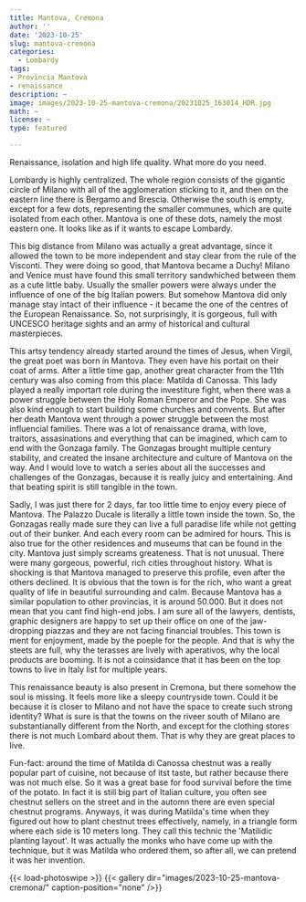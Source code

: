 ```yaml
---
title: Mantova, Cremona
author: ''
date: '2023-10-25'
slug: mantova-cremona
categories:
  - Lombardy
tags:
- Provincia Mantova
- renaissance
description: ~
image: images/2023-10-25-mantova-cremona/20231025_163014_HDR.jpg
math: ~
license: ~
type: featured

---
```


Renaissance, isolation and high life quality. What more do you need.

Lombardy is highly centralized. The whole region consists of the gigantic circle of Milano with all of the agglomeration sticking to it, and then on the eastern  line there is Bergamo and Brescia. Otherwise the south is empty, except for a few dots, representing the smaller communes, which are quite isolated from each other. Mantova is one of these dots, namely the most eastern one. It looks like as if it wants to escape Lombardy.


This big distance from Milano was actually a great advantage, since it allowed the town to be more independent and stay clear from the rule of the Visconti. They were doing so good, that Mantova became a Duchy! Milano and Venice must have found this small territory sandwhiched between them as a cute little baby. Usually the smaller powers were always under the influence of one of the big Italian powers. But somehow Mantova did only manage stay intact of their influence - it became the one of the centres of the European Renaissance. So, not surprisingly, it is gorgeous, full with UNCESCO heritage sights and an army of historical and cultural masterpieces. 

This artsy tendency already started around the times of Jesus, when Virgil, the great poet was born in Mantova. They even have his portait on their coat of arms. After a little time gap, another great character from the 11th century was also coming from this place: Matilda di Canossa. This lady played a really importart role during the investiture fight, when there was a power struggle between the Holy Roman Emperor and the Pope. She was also kind enough to start building some churches and convents. But after her death Mantova went through a power struggle between the most influencial families. There was a lot of renaissance drama, with love, traitors, assasinations and everything that can be imagined, which cam to end with the Gonzaga family. The Gonzagas brought multiple century stability, and created the insane architecture and culture of Mantova on the way. And I would love to watch a series about all the successes and challenges of the Gonzagas, because it is really juicy and entertaining. And that beating spirit is still tangible in the town. 

Sadly, I was just there for 2 days, far too little time to enjoy every piece of Mantova. The Palazzo Ducale is literally a little town inside the town. So, the Gonzagas really made sure they can live a full paradise life while not getting out of their bunker. And each every room can be admired for hours. This is also true for the other residences and museums that can be found in the city. Mantova just simply screams greateness. That is not unusual. There were many gorgeous, powerful, rich cities throughout history. What is shocking is that Mantova managed to preserve this profile, even after the others declined. It is obvious that the town is for the rich, who want a great quality of life in  beautiful surrounding and calm. Because Mantova has a similar population to other provincias, it is around 50.000. But it does not mean that you cant find high-end jobs. I am sure all of the lawyers, dentists, graphic designers are happy to set up their office on one of the jaw-dropping piazzas and they are not facing financial troubles. This town is ment for enjoyment, made by the poeple for the people. And that is why the steets are full, why the terasses are lively with aperativos, why the local products are booming. It is not a coinsidance that it has been on the top towns to live in Italy list for multiple years.

This renaissance beauty is also present in Cremona, but there somehow the soul is missing. It feels more like a sleepy countryside town. Could it be because it is closer to Milano and not have the space to create such strong identity? What is sure is that the towns on the riveer south of Milano are substantianally different from the North, and except for the clothing stores there is not much Lombard about them. That is why they are great places to live. 


Fun-fact: around the time  of Matilda di Canossa chestnut was a really popular part of cuisine, not because of itst taste, but rather because there was not much else. So it was a great base for food survival before the time of the potato. In fact it is still big part of Italian culture, you often see chestnut sellers on the street and in the automn there are even special chestnut programs. Anyways, it was during Matilda's time when they figured out how to plant chestnut trees effectively, namely, in a triangle form where each side is 10 meters long. They call this technic the 'Matilidic planting layout'. It was actually the monks who have come up with the technique, but it was Matilda who ordered them, so after all, we can pretend it was her invention.

{{< load-photoswipe >}}
{{< gallery dir="images/2023-10-25-mantova-cremona/" caption-position="none" />}}


